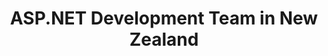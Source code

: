 ---
title: ASP.NET Development Team in New Zealand
permalink: /landings/asp-net-developer-new-zealand
technology: ASP.NET
location: New Zealand
---